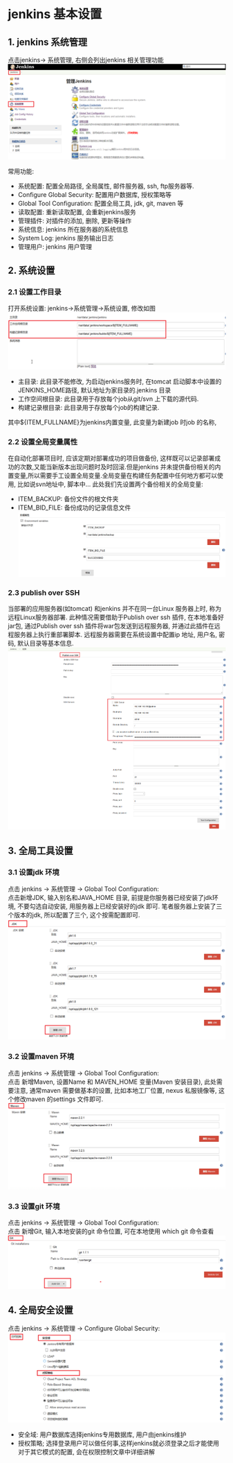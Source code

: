 # jenkins 基本设置

## 1. jenkins 系统管理

点击jenkins-&gt; 系统管理, 右侧会列出jenkins 相关管理功能  
![](/assets/jenkins_2017-06-15_191110.png)

常用功能:

* 系统配置: 配置全局路径, 全局属性, 邮件服务器, ssh, ftp服务器等.
* Configure Global Security: 配置用户数据库, 授权策略等
* Global Tool Configuration: 配置全局工具, jdk, git, maven 等
* 读取配置: 重新读取配置, 会重新jenkins服务
* 管理插件: 对插件的添加, 删除, 更新等操作
* 系统信息: jenkins 所在服务器的系统信息
* System Log: jenkins 服务输出日志
* 管理用户: jenkins 用户管理

## 2. 系统设置

### 2.1 设置工作目录

打开系统设置: jenkins-&gt;系统管理-&gt;系统设置, 修改如图  
![](/assets/jenkins_2017-06-15_193019.png)

* 主目录: 此目录不能修改, 为启动jenkins服务时, 在tomcat 启动脚本中设置的JENKINS\_HOME路径, 默认地址为家目录的.jenkins 目录
* 工作空间根目录: 此目录用于存放每个job从git/svn 上下载的源代码.
* 构建记录根目录:  此目录用于存放每个job的构建记录.

其中${ITEM\_FULLNAME}为jenkins内置变量, 此变量为新建job 时job 的名称,

### 2.2 设置全局变量属性

在自动化部署项目时, 应该定期对部署成功的项目做备份, 这样既可以记录部署成功的次数,又能当新版本出现问题时及时回滚.但是jenkins 并未提供备份相关的内置变量,所以需要手工设置全局变量.全局变量在构建任务配置中任何地方都可以使用, 比如说svn地址中, 脚本中... 此处我们先设置两个备份相关的全局变量:

* ITEM\_BACKUP: 备份文件的根文件夹
* ITEM\_BID\_FILE: 备份成功的记录信息文件
  ![](/assets/jenkins_2017-06-17_064301.png)

### 2.3 publish over SSH

当部署的应用服务器\(如tomcat\) 和jenkins 并不在同一台Linux 服务器上时, 称为远程Linux服务器部署. 此种情况需要借助于Publish over ssh 插件, 在本地准备好jar包, 通过Publish over ssh 插件将war包发送到远程服务器, 并通过此插件在远程服务器上执行重部署脚本. 远程服务器需要在系统设置中配置ip 地址, 用户名, 密码, 默认目录等基本信息.  
![](/assets/jenkins_2017-06-17_064204.png)

## 3. 全局工具设置

### 3.1 设置jdk 环境

点击 jenkins -&gt; 系统管理 -&gt; Global Tool Configuration:  
点击新增JDK, 输入别名和JAVA\_HOME 目录, 前提是你服务器已经安装了jdk环境, 不要勾选自动安装, 用服务器上已经安装好的jdk 即可. 笔者服务器上安装了三个版本的jdk, 所以配置了三个, 这个按需配置即可.  
![](/assets/jenkins_2017-06-15_194650.png)

### 3.2 设置maven 环境

点击 jenkins -&gt; 系统管理 -&gt; Global Tool Configuration:  
点击 新增Maven, 设置Name 和 MAVEN\_HOME 变量\(Maven 安装目录\), 此处需要注意, 通常maven 需要做基本的设置, 比如本地工厂位置, nexus 私服镜像等, 这个修改maven 的settings 文件即可.  
![](/assets/jenkins_2017-06-15_195203.png)

### 3.3 设置git 环境

点击 jenkins -&gt; 系统管理 -&gt; Global Tool Configuration:  
点击 新增Git, 输入本地安装的git 命令位置, 可在本地使用 which git 命令查看  
![](/assets/jenkins_2017-06-15_195249.png)

## 4. 全局安全设置

点击 jenkins -&gt; 系统管理 -&gt; Configure Global Security:  
![](/assets/jenkins_2017-06-15_195937.png)

* 安全域: 用户数据库选择jenkins专用数据库, 用户由jenkins维护
* 授权策略; 选择登录用户可以做任何事,这样jenkins就必须登录之后才能使用
  对于其它模式的配置, 会在权限控制文章中详细讲解



